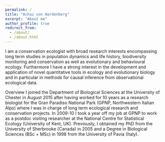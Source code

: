 ```yaml
---
permalink: /
title: "Achaz von Hardenberg"
excerpt: "About me"
author_profile: true
redirect_from: 
  - /about/
  - /about.html
---
```

  
I am a conservation ecologist with broad research interests encompassing long term studies in population dynamics and life history, biodiversity monitoring and conservation as well as evolutionary and behavioural ecology. Furthermore I have a strong interest in the development and application of novel quantitative tools in ecology and evolutionary biology and in particular in methods for causal inference from observational ecological data. 

Overview
I joined the Department of Biological Sciences at the University of Chester in August 2015 after having worked for 10 years as a research biologist for the Gran Paradiso National Park (GPNP, Northwestern Italian Alps) where I was in charge of long term ecological research and conservation projects. In 2009-10 I took a year off my job at GPNP to work as a postdoc visiting researcher at the National Centre for Statistical Ecology (University of Kent, UK). Previously, I obtained my PhD from the University of Sherbrooke (Canada) in 2005 and a Degree in Biological Sciences (BSc + MSc) in 1998 from the University of Pavia (Italy). 
